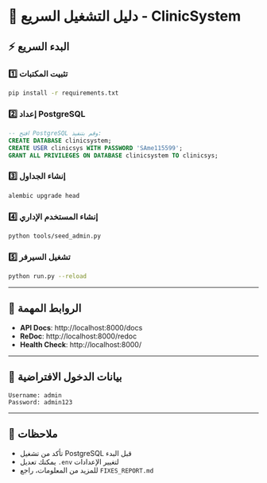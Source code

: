 # 🚀 دليل التشغيل السريع - ClinicSystem

## ⚡ البدء السريع

### 1️⃣ تثبيت المكتبات
```bash
pip install -r requirements.txt
```

### 2️⃣ إعداد PostgreSQL
```sql
-- افتح PostgreSQL وقم بتنفيذ:
CREATE DATABASE clinicsystem;
CREATE USER clinicsys WITH PASSWORD 'SAme115599';
GRANT ALL PRIVILEGES ON DATABASE clinicsystem TO clinicsys;
```

### 3️⃣ إنشاء الجداول
```bash
alembic upgrade head
```

### 4️⃣ إنشاء المستخدم الإداري
```bash
python tools/seed_admin.py
```

### 5️⃣ تشغيل السيرفر
```bash
python run.py --reload
```

---

## 🔗 الروابط المهمة

- **API Docs**: http://localhost:8000/docs
- **ReDoc**: http://localhost:8000/redoc
- **Health Check**: http://localhost:8000/

---

## 🔑 بيانات الدخول الافتراضية

```
Username: admin
Password: admin123
```

---

## 📝 ملاحظات

- تأكد من تشغيل PostgreSQL قبل البدء
- يمكنك تعديل `.env` لتغيير الإعدادات
- للمزيد من المعلومات، راجع `FIXES_REPORT.md`
